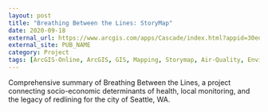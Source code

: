 ```yaml
---
layout: post
title: "Breathing Between the Lines: StoryMap"
date: 2020-09-18
external_url: https://www.arcgis.com/apps/Cascade/index.html?appid=30ed983e06024f278aba835cc1287151
external_site: PUB_NAME
category: Project
tags: [ArcGIS-Online, ArcGIS, GIS, Mapping, Storymap, Air-Quality, Environmental-Justice]
---
```

Comprehensive summary of Breathing Between the Lines, a project connecting socio-economic determinants of health, local monitoring, and the legacy of redlining for the city of Seattle, WA.
